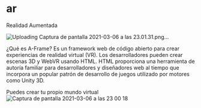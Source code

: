 # ar
Realidad Aumentada

![Uploading Captura de pantalla 2021-03-06 a las 23.01.31.png…]()




¿Qué es A-Frame? Es un framework web de código abierto para crear experiencias de realidad virtual (VR). Los desarrolladores pueden crear escenas 3D y WebVR usando HTML. HTML proporciona una herramienta de autoría familiar para desarrolladores y diseñadores web al tiempo que incorpora un popular patrón de desarrollo de juegos utilizado por motores como Unity 3D.

Puedes crear tu propio mundo virtual
![Captura de pantalla 2021-03-06 a las 23 00 18](https://user-images.githubusercontent.com/65786438/110222036-ce55ed80-7ecf-11eb-8d15-9f1515c948ea.png)

